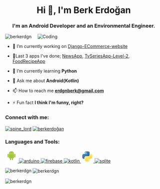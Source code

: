 <h1 align="center">Hi 👋, I'm Berk Erdoğan</h1>
<h3 align="center">I'm an Android Developer and an Environmental Engineer.</h3>
<img align="right" alt="Coding" width="400" src="https://i.pinimg.com/originals/e4/26/70/e426702edf874b181aced1e2fa5c6cde.gif">


<p align="left"> <img src="https://komarev.com/ghpvc/?username=berkerdgn&label=Profile%20views&color=0e75b6&style=flat" alt="berkerdgn" /> </p>

- 🔭 I’m currently working on [Django-ECommerce-website](https://github.com/BerkErdgn/Django-ECommerce-website)

- 🖤Last 3 apps I've done; [NewsApp](https://github.com/BerkErdgn/NewsApp), [TvSeriesApp-Level-2](https://github.com/BerkErdgn/TvSeriesApp-Level-2), [FoodRecipeApp](https://github.com/BerkErdgn/FoodRecipeApp)

- 🌱 I’m currently learning **Python**

- 💬 Ask me about **Android(Kotlin)**

- 📫 How to reach me **erdgnberk@gmail.com**

- ⚡ Fun fact **I think I'm funny, right?**

<h3 align="left">Connect with me:</h3>
<p align="left">
<a href="https://twitter.com/spine_lord" target="blank"><img align="center" src="https://raw.githubusercontent.com/rahuldkjain/github-profile-readme-generator/master/src/images/icons/Social/twitter.svg" alt="spine_lord" height="30" width="40" /></a>
<a href="https://www.linkedin.com/in/berk-erdgn/" target="blank"><img align="center" src="https://raw.githubusercontent.com/rahuldkjain/github-profile-readme-generator/master/src/images/icons/Social/linked-in-alt.svg" alt="berkerdoğan" height="30" width="40" /></a>
</p>

<h3 align="left">Languages and Tools:</h3>
<p align="left"> <a href="https://developer.android.com" target="_blank" rel="noreferrer"> <img src="https://raw.githubusercontent.com/devicons/devicon/master/icons/android/android-original-wordmark.svg" alt="android" width="40" height="40"/> </a> <a href="https://www.arduino.cc/" target="_blank" rel="noreferrer"> <img src="https://cdn.worldvectorlogo.com/logos/arduino-1.svg" alt="arduino" width="40" height="40"/> </a> <a href="https://firebase.google.com/" target="_blank" rel="noreferrer"> <img src="https://www.vectorlogo.zone/logos/firebase/firebase-icon.svg" alt="firebase" width="40" height="40"/> </a> <a href="https://kotlinlang.org" target="_blank" rel="noreferrer"> <img src="https://www.vectorlogo.zone/logos/kotlinlang/kotlinlang-icon.svg" alt="kotlin" width="40" height="40"/> </a> <a href="https://www.python.org" target="_blank" rel="noreferrer"> <img src="https://raw.githubusercontent.com/devicons/devicon/master/icons/python/python-original.svg" alt="python" width="40" height="40"/> </a> <a href="https://www.sqlite.org/" target="_blank" rel="noreferrer"> <img src="https://www.vectorlogo.zone/logos/sqlite/sqlite-icon.svg" alt="sqlite" width="40" height="40"/> </a> </p>

<p><img align="left" src="https://github-readme-stats.vercel.app/api/top-langs?username=berkerdgn&show_icons=true&locale=en&layout=compact" alt="berkerdgn" /></p>

<p>&nbsp;<img align="center" src="https://github-readme-stats.vercel.app/api?username=berkerdgn&show_icons=true&locale=en" alt="berkerdgn" /></p>

<p><img align="center" src="https://github-readme-streak-stats.herokuapp.com/?user=berkerdgn&" alt="berkerdgn" /></p>
